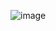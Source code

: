 ![image](https://github.com/friendlyantz/puzzles-and-challanges/assets/70934030/c5051147-64fb-41d9-8321-983192f3255f)
